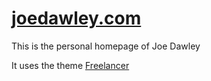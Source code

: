 # [joedawley.com](http://joedawley.com/) 

This is the personal homepage of Joe Dawley

It uses the theme [Freelancer](http://startbootstrap.com/template-overviews/freelancer/) 
